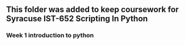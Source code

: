 ## This folder was added to keep coursework for Syracuse IST-652 Scripting In Python

### Week 1 introduction to python